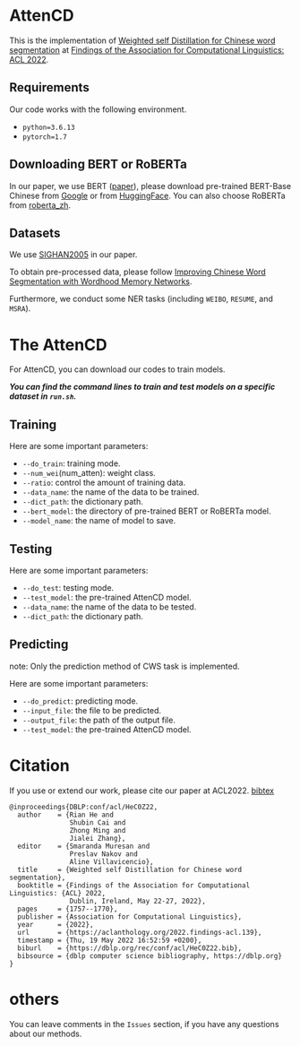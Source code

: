 # AttenCD

This is the implementation of [Weighted self Distillation for Chinese word segmentation](https://aclanthology.org/2022.findings-acl.139/) at [Findings of the Association for Computational Linguistics: ACL 2022](https://aclanthology.org/volumes/2022.findings-acl/).

## Requirements

Our code works with the following environment.
* `python=3.6.13`
* `pytorch=1.7`

## Downloading BERT or RoBERTa

In our paper, we use BERT ([paper](https://www.aclweb.org/anthology/N19-1423/)), please download pre-trained BERT-Base Chinese from [Google](https://github.com/google-research/bert) or from [HuggingFace](https://s3.amazonaws.com/models.huggingface.co/bert/bert-base-chinese.tar.gz). You can also choose RoBERTa from [roberta_zh](https://github.com/brightmart/roberta_zh).

## Datasets

We use [SIGHAN2005](http://sighan.cs.uchicago.edu/bakeoff2005/) in our paper.

To obtain pre-processed data, please follow [Improving  Chinese  Word  Segmentation  with  Wordhood  Memory  Networks](https://www.aclweb.org/anthology/2020.acl-main.734/). 

Furthermore, we conduct some NER tasks (including `WEIBO`, `RESUME`, and `MSRA`).

# The AttenCD

For AttenCD, you can download our codes to train models.

***You can find the command lines to train and test models on a specific dataset in `run.sh`.***

## Training

Here are some important parameters:

* `--do_train`: training mode.
* `--num_wei`(num_atten): weight class.
* `--ratio`: control the amount of training data.
* `--data_name`: the name of the data to be trained.
* `--dict_path`: the dictionary path.
* `--bert_model`: the directory of pre-trained BERT or RoBERTa model.
* `--model_name`: the name of model to save.

## Testing

Here are some important parameters:

* `--do_test`: testing mode.
* `--test_model`: the pre-trained AttenCD model.
* `--data_name`: the name of the data to be tested.
* `--dict_path`: the dictionary path.

## Predicting

note: Only the prediction method of CWS task is implemented.

Here are some important parameters:

* `--do_predict`: predicting mode.
* `--input_file`: the file to be predicted.
* `--output_file`: the path of the output file.
* `--test_model`: the pre-trained AttenCD model.

# Citation
If you use or extend our work, please cite our paper at ACL2022. [bibtex](https://dblp.org/rec/conf/acl/HeC0Z22.html?view=bibtex)
```
@inproceedings{DBLP:conf/acl/HeC0Z22,
  author    = {Rian He and
               Shubin Cai and
               Zhong Ming and
               Jialei Zhang},
  editor    = {Smaranda Muresan and
               Preslav Nakov and
               Aline Villavicencio},
  title     = {Weighted self Distillation for Chinese word segmentation},
  booktitle = {Findings of the Association for Computational Linguistics: {ACL} 2022,
               Dublin, Ireland, May 22-27, 2022},
  pages     = {1757--1770},
  publisher = {Association for Computational Linguistics},
  year      = {2022},
  url       = {https://aclanthology.org/2022.findings-acl.139},
  timestamp = {Thu, 19 May 2022 16:52:59 +0200},
  biburl    = {https://dblp.org/rec/conf/acl/HeC0Z22.bib},
  bibsource = {dblp computer science bibliography, https://dblp.org}
}
```

# others
You can leave comments in the `Issues` section, if you have any questions about our methods.

